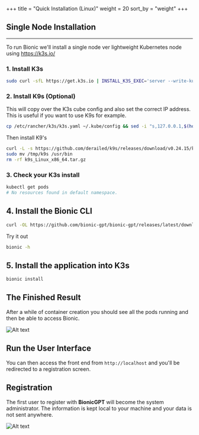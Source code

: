 +++
title = "Quick Installation (Linux)"
weight = 20
sort_by = "weight"
+++

## Single Node Installation
--------------

To run Bionic we'll install a single node ver lightweight Kubernetes node using https://k3s.io/

### 1. Install K3s

```sh
sudo curl -sfL https://get.k3s.io | INSTALL_K3S_EXEC='server --write-kubeconfig-mode="644"' sh -
```

### 2. Install K9s (Optional)

This will copy over the K3s cube config and also set the correct IP address. This is useful if you want to use K9s for example.

```sh
cp /etc/rancher/k3s/k3s.yaml ~/.kube/config && sed -i "s,127.0.0.1,$(hostname -I | awk '{print $1}'),g" ~/.kube/config
```

Then install K9's

```sh
curl -L -s https://github.com/derailed/k9s/releases/download/v0.24.15/k9s_Linux_x86_64.tar.gz | tar xvz -C /tmp
sudo mv /tmp/k9s /usr/bin
rm -rf k9s_Linux_x86_64.tar.gz
```

### 3. Check your K3s install

```sh
kubectl get pods
# No resources found in default namespace.
```

## 4. Install the Bionic CLI

```sh
curl -OL https://github.com/bionic-gpt/bionic-gpt/releases/latest/download/bionic-cli-linux && chmod +x ./bionic-cli-linux && sudo mv ./bionic-cli-linux /usr/local/bin/bionic
```

Try it out

```sh
bionic -h
```

## 5. Install the application into K3s

```sh
bionic install
```

## The Finished Result

After a while of container creation you should see all the pods running and then be able to access Bionic.


![Alt text](../bionic-startup-k9s.png "Bionic K9s")

## Run the User Interface

You can then access the front end from `http://localhost` and you'll be redirected to a registration screen.

## Registration

The first user to register with **BionicGPT** will become the system administrator. The information is kept local to your machine and your data is not sent anywhere.

![Alt text](../initial-screen.png "Start Screen")

